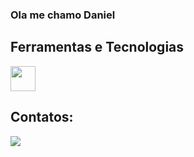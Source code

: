 ### Ola me chamo Daniel 

##

## Ferramentas e Tecnologias

<img src="https://cdn.jsdelivr.net/gh/devicons/devicon/icons/git/git-original.svg" width="40" height="40"/>


## Contatos:
<a href="https://www.linkedin.com/in/daniel-lopes-905a5b248/" target="_blank"><img src="https://img.shields.io/badge/-LinkedIn-%230077B5?style=for-the-badge&logo=linkedin&logoColor=white" target="_blank"></a>

<!--
**DanielFerreiraLopes/DanielFerreiraLopes** is a ✨ _special_ ✨ repository because its `README.md` (this file) appears on your GitHub profile.

Here are some ideas to get you started:

